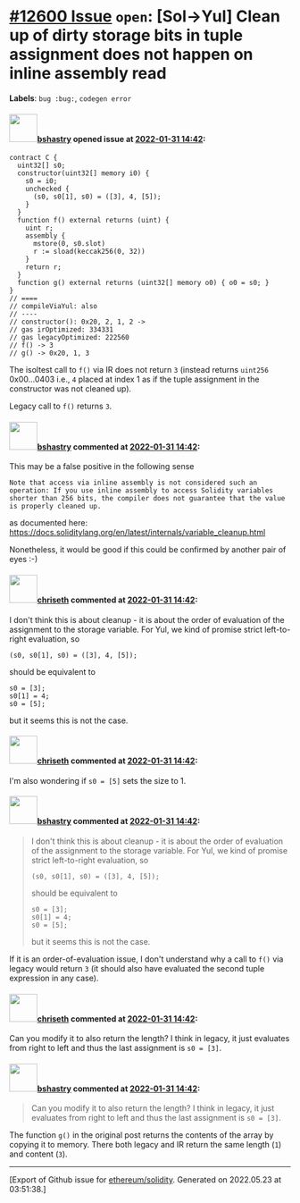 # [\#12600 Issue](https://github.com/ethereum/solidity/issues/12600) `open`: [Sol->Yul] Clean up of dirty storage bits in tuple assignment does not happen on inline assembly read
**Labels**: `bug :bug:`, `codegen error`


#### <img src="https://avatars.githubusercontent.com/u/2388185?v=4" width="50">[bshastry](https://github.com/bshastry) opened issue at [2022-01-31 14:42](https://github.com/ethereum/solidity/issues/12600):

```
contract C {
  uint32[] s0;
  constructor(uint32[] memory i0) {
    s0 = i0;
    unchecked {
      (s0, s0[1], s0) = ([3], 4, [5]);
    }
  }
  function f() external returns (uint) {
    uint r;
    assembly {
      mstore(0, s0.slot)
      r := sload(keccak256(0, 32))
    }
    return r;
  }
  function g() external returns (uint32[] memory o0) { o0 = s0; }
}
// ====
// compileViaYul: also
// ----
// constructor(): 0x20, 2, 1, 2 ->
// gas irOptimized: 334331
// gas legacyOptimized: 222560
// f() -> 3
// g() -> 0x20, 1, 3
```

The isoltest call to `f()` via IR does not return `3` (instead returns `uint256` 0x00...0403 i.e., `4` placed at index 1 as if the tuple assignment in the constructor was not cleaned up).

Legacy call to `f()` returns `3`.

#### <img src="https://avatars.githubusercontent.com/u/2388185?v=4" width="50">[bshastry](https://github.com/bshastry) commented at [2022-01-31 14:42](https://github.com/ethereum/solidity/issues/12600#issuecomment-1025821914):

This may be a false positive in the following sense

```
Note that access via inline assembly is not considered such an operation: If you use inline assembly to access Solidity variables shorter than 256 bits, the compiler does not guarantee that the value is properly cleaned up.
```

as documented here: https://docs.soliditylang.org/en/latest/internals/variable_cleanup.html

Nonetheless, it would be good if this could be confirmed by another pair of eyes :-)

#### <img src="https://avatars.githubusercontent.com/u/9073706?v=4" width="50">[chriseth](https://github.com/chriseth) commented at [2022-01-31 14:42](https://github.com/ethereum/solidity/issues/12600#issuecomment-1031353120):

I don't think this is about cleanup - it is about the order of evaluation of the assignment to the storage variable.
For Yul, we kind of promise strict left-to-right evaluation, so 
```
(s0, s0[1], s0) = ([3], 4, [5]);
```
should be equivalent to
```
s0 = [3];
s0[1] = 4;
s0 = [5];
```
but it seems this is not the case.

#### <img src="https://avatars.githubusercontent.com/u/9073706?v=4" width="50">[chriseth](https://github.com/chriseth) commented at [2022-01-31 14:42](https://github.com/ethereum/solidity/issues/12600#issuecomment-1031355573):

I'm also wondering if `s0 = [5]` sets the size to 1.

#### <img src="https://avatars.githubusercontent.com/u/2388185?v=4" width="50">[bshastry](https://github.com/bshastry) commented at [2022-01-31 14:42](https://github.com/ethereum/solidity/issues/12600#issuecomment-1031356671):

> I don't think this is about cleanup - it is about the order of evaluation of the assignment to the storage variable. For Yul, we kind of promise strict left-to-right evaluation, so
> 
> ```
> (s0, s0[1], s0) = ([3], 4, [5]);
> ```
> 
> should be equivalent to
> 
> ```
> s0 = [3];
> s0[1] = 4;
> s0 = [5];
> ```
> 
> but it seems this is not the case.

If it is an order-of-evaluation issue, I don't understand why a call to `f()` via legacy would return `3` (it should also have evaluated the second tuple expression in any case).

#### <img src="https://avatars.githubusercontent.com/u/9073706?v=4" width="50">[chriseth](https://github.com/chriseth) commented at [2022-01-31 14:42](https://github.com/ethereum/solidity/issues/12600#issuecomment-1031396097):

Can you modify it to also return the length? I think in legacy, it just evaluates from right to left and thus the last assignment is `s0 = [3]`.

#### <img src="https://avatars.githubusercontent.com/u/2388185?v=4" width="50">[bshastry](https://github.com/bshastry) commented at [2022-01-31 14:42](https://github.com/ethereum/solidity/issues/12600#issuecomment-1031477694):

> Can you modify it to also return the length? I think in legacy, it just evaluates from right to left and thus the last assignment is `s0 = [3]`.

The function `g()` in the original post returns the contents of the array by copying it to memory. There both legacy and IR return the same length (`1`) and content (`3`).


-------------------------------------------------------------------------------



[Export of Github issue for [ethereum/solidity](https://github.com/ethereum/solidity). Generated on 2022.05.23 at 03:51:38.]
